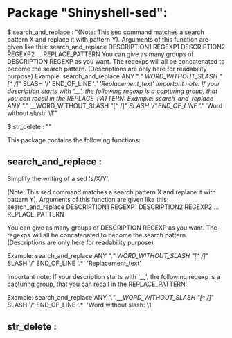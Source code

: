 # Package "Shinyshell-sed":


$ search_and_replace  : "(Note: This sed command matches a search pattern X and replace it with pattern Y). Arguments of this function are given like this: search_and_replace DESCRIPTION1 REGEXP1 DESCRIPTION2 REGEXP2 ... REPLACE_PATTERN You can give as many groups of DESCRIPTION REGEXP as you want. The regexps will all be concatenated to become the search pattern. (Descriptions are only here for readability purpose) Example: search_and_replace ANY ".*" WORD_WITHOUT_SLASH "[^ /]*" SLASH '/' END_OF_LINE '.*' 'Replacement_text' Important note: If your description starts with '__', the following regexp is a capturing group, that you can recall in the REPLACE_PATTERN: Example: search_and_replace ANY ".*" __WORD_WITHOUT_SLASH "[^ /]*" SLASH '/' END_OF_LINE '.*' 'Word without slash: \1'"

$ str_delete  : ""


This package contains the following functions:


## search_and_replace  :

Simplify the writing of a sed 's/X/Y'.

(Note: This sed command matches a search pattern X and replace it with  pattern Y).
Arguments of this function are given like this:
 search_and_replace DESCRIPTION1 REGEXP1 DESCRIPTION2 REGEXP2 ... REPLACE_PATTERN

You can give as many groups of DESCRIPTION REGEXP as you want. The regexps will all be concatenated to become the search pattern. (Descriptions are only here for readability purpose)

Example:
 search_and_replace ANY ".*" WORD_WITHOUT_SLASH "[^ /]*" SLASH '/' END_OF_LINE '.*' 'Replacement_text'

Important note: If your description starts with '__', the following regexp is a capturing group, that you can recall in the REPLACE_PATTERN:

Example:
search_and_replace ANY ".*" __WORD_WITHOUT_SLASH "[^ /]*" SLASH '/' END_OF_LINE '.*' 'Word without slash: \1'


## str_delete  :


